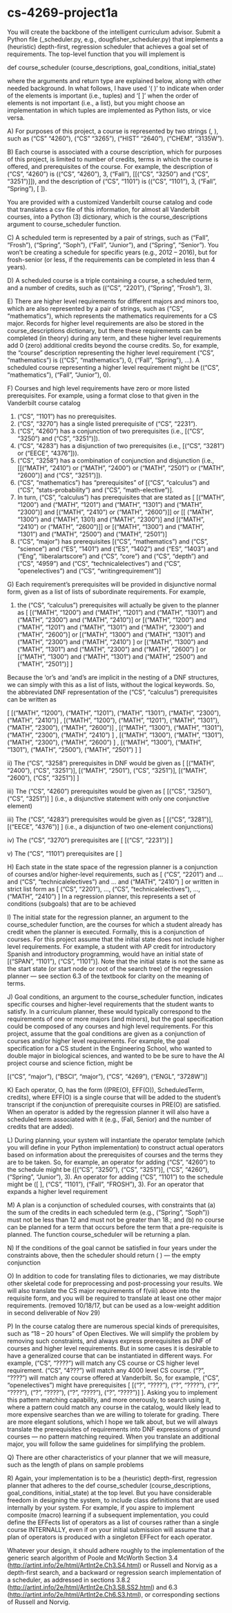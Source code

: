 # cs-4269-project1a
You will create the backbone of the intelligent curriculum advisor. Submit a Python file (<yourname>_scheduler.py, e.g., dougfisher_scheduler.py) that implements a (heuristic) depth-first, regression scheduler that achieves a goal set of requirements. The top-level function that you will implement is

def course_scheduler (course_descriptions, goal_conditions, initial_state)

where the arguments and return type are explained below, along with other needed background. In what follows, I have used ‘( )’ to indicate when order of the elements is important (i.e., tuples) and ‘[ ]’ when the order of elements is not important (i.e., a list), but you might choose an implementation in which tuples are implemented as Python lists, or vice versa.

A) For purposes of this project, a course is represented by two strings (<program>, <designation>), such as (“CS” “4260”), (“CS” “3265”), (“HIST” “2640”), (“CHEM”, “3135W”).

B) Each course is associated with a course description, which for purposes of this project, is limited to number of credits, terms in which the course is offered, and prerequisites of the course. For example, the description of (“CS”, “4260”) is ((“CS”, “4260”), 3, (“Fall”), [[(“CS”, “3250”) and (“CS”, “3251”)]]), and the description of (“CS”, “1101”) is ((“CS”, “1101”), 3, (“Fall”, “Spring”), [ ]).

You are provided with a customized Vanderbilt course catalog and code that translates a csv file of this information, for almost all Vanderbilt courses, into a Python (3) dictionary, which is the course_descriptions argument to course_scheduler function.

C) A scheduled term is represented by a pair of strings, such as (“Fall”, “Frosh”), (“Spring”, “Soph”), (“Fall”, “Junior”), and (“Spring”, “Senior”). You won’t be creating a schedule for specific years (e.g., 2012 – 2016), but for frosh-senior (or less, if the requirements can be completed in less than 4 years).

D) A scheduled course is a triple containing a course, a scheduled term, and a number of credits, such as ((“CS”, “2201”), (“Spring”, “Frosh”), 3).

E) There are higher level requirements for different majors and minors too, which are also represented by a pair of strings, such as (“CS”, “mathematics”), which represents the mathematics requirements for a CS major.
Records for higher level requirements are also be stored in the course_descriptions dictionary, but there these requirements can be completed (in theory) during any term, and these higher level requirements add 0 (zero) additional credits beyond the course credits. So, for example, the “course” description representing the higher level requirement (“CS”, “mathematics”) is ((“CS”, “mathematics”), 0, (“Fall”, “Spring”), …). A scheduled course representing a higher level requirement might be ((“CS”, “mathematics”), (“Fall”, “Junior”), 0).

F) Courses and high level requirements have zero or more listed prerequisites. For example, using a format close to that given in the Vanderbilt course catalog

1. (“CS”, “1101”) has no prerequisites.
2. (“CS”, “3270”) has a single listed prerequisite of (“CS”, “2231”).
3. (“CS”, “4260”) has a conjunction of two prerequisites (i.e., [(“CS”, “3250”) and (“CS”, “3251”)]).
4. (“CS”, “4283”) has a disjunction of two prerequisites (i.e., [(“CS”, “3281”) or (“EECE”, “4376”])).
5. (“CS”, “3258”) has a combination of conjunction and disjunction (i.e., [[(“MATH”, “2410”) or (“MATH”, “2400”) or (“MATH”, “2501”) or (“MATH”, “2600”)] and (“CS”, “3251”)]).
6. (“CS”, “mathematics”) has “prerequisites” of [(“CS”, “calculus”) and (“CS”, “stats-probability”) and (“CS”, “math-elective”)].
7. In turn, (“CS”, “calculus”) has prerequisites that are stated as
[ [(“MATH”, “1200”) and (“MATH”, “1201”) and (“MATH”, “1301”) and (“MATH”, “2300”)] and [(“MATH”, “2410”) or (“MATH”, “2600”)]]
or
[[ (“MATH”, “1300”) and (“MATH”, 1301) and (“MATH”, “2300”)] and [(“MATH”, “2410”) or (“MATH”, “2600”)]]
or
[(“MATH”, “1300”) and (“MATH”, “1301”) and (“MATH”, “2500”) and (“MATH”, “2501”)]
8. (“CS”, “major”) has prerequisites
[(“CS”, “mathematics”) and (“CS”, “science”) and (“ES”, “1401”) and (“ES”, “1402”) and (“ES”, “1403”) and (“Eng”, “liberalartscore”) and (“CS”, “core”) and (“CS”, “depth”) and (“CS”, “4959”) and (“CS”, “technicalelectives”) and (“CS”, “openelectives”) and (“CS”, “writingrequirement”)]

G) Each requirement’s prerequisites will be provided in disjunctive normal form, given as a list of lists of subordinate requirements. For example,
1. the (“CS”, “calculus”) prerequisites will actually be given to the planner as
[ [(“MATH”, “1200”) and (“MATH”, “1201”) and (“MATH”, “1301”) and (“MATH”, “2300”) and (“MATH”, “2410”)]
or [(“MATH”, “1200”) and (“MATH”, “1201”) and (“MATH”, “1301”) and (“MATH”, “2300”) and (“MATH”, “2600”)]
or [(“MATH”, “1300”) and (“MATH”, “1301”) and (“MATH”, “2300”) and (“MATH”, “2410”) ]
or [(“MATH”, “1300”) and (“MATH”, “1301”) and (“MATH”, “2300”) and (“MATH”, “2600”) ]
or [(“MATH”, “1300”) and (“MATH”, “1301”) and (“MATH”, “2500”) and (“MATH”, “2501”)] ]

Because the ‘or’s and ‘and’s are implicit in the nesting of a DNF structures, we can simply with this as a list of lists, without the logical keywords. So, the abbreviated DNF representation of the (“CS”, “calculus”) prerequisites can be written as

[ [(“MATH”, “1200”), (“MATH”, “1201”), (“MATH”, “1301”), (“MATH”, “2300”), (“MATH”, “2410”)]
, [(“MATH”, “1200”), (“MATH”, “1201”), (“MATH”, “1301”), (“MATH”, “2300”), (“MATH”, “2600”)]
, [(“MATH”, “1300”), (“MATH”, “1301”), (“MATH”, “2300”), (“MATH”, “2410”) ]
, [(“MATH”, “1300”), (“MATH”, “1301”), (“MATH”, “2300”), (“MATH”, “2600”) ]
, [(“MATH”, “1300”), (“MATH”, “1301”), (“MATH”, “2500”), (“MATH”, “2501”) ] ]

ii) The (“CS”, “3258”) prerequisites in DNF would be given as
[ [(“MATH”, “2400”), (“CS”, “3251”)],
[(“MATH”, “2501”), (“CS”, “3251”)],
[(“MATH”, “2600”), (“CS”, “3251”)] ]

iii) The (“CS”, “4260”) prerequisites would be given as [ [(“CS”, “3250”), (“CS”, “3251”)] ] (i.e., a disjunctive statement with only one conjunctive element)

iii) The (“CS”, “4283”) prerequisites would be given as [ [(“CS”, “3281”)], [(“EECE”, “4376”)] ] (i.e., a disjunction of two one-element conjunctions)

iv) The (“CS”, “3270”) prerequisites are [ [(“CS”, “2231”)] ]

v) The (“CS”, “1101”) prerequisites are [ ]

H) Each state in the state space of the regression planner is a conjunction of courses and/or higher-level requirements, such as
[ (“CS”, “2201”) and … and (“CS”, “technicalelectives”) and … and
(“MATH”, “2410”) ]
or written in strict list form as
[ (“CS”, “2201”), …, (“CS”, “technicalelectives”), …, (“MATH”, “2410”) ]
In a regression planner, this represents a set of conditions (subgoals) that are to be achieved

I) The initial state for the regression planner, an argument to the course_scheduler function, are the courses for which a student already has credit when the planner is executed. Formally, this is a conjunction of courses. For this project assume that the initial state does not include higher level requirements. For example, a student with AP credit for introductory Spanish and introductory programming, would have an initial state of [(“SPAN”, “1101”), (“CS”, “1101”)]. Note that the initial state is not the same as the start state (or start node or root of the search tree) of the regression planner — see section 6.3 of the textbook for clarity on the meaning of terms.

J) Goal conditions, an argument to the course_scheduler function, indicates specific courses and higher-level requirements that the student wants to satisfy. In a curriculum planner, these would typically correspond to the requirements of one or more majors (and minors), but the goal specification could be composed of any courses and high level requirements. For this project, assume that the goal conditions are given as a conjunction of courses and/or higher level requirements.
For example, the goal specification for a CS student in the Engineering School, who wanted to double major in biological sciences, and wanted to be be sure to have the AI project course and science fiction, might be

[(“CS”, “major”), (“BSCI”, “major”), (“CS”, “4269”), (“ENGL”, “3728W”)]

K) Each operator, O, has the form ((PRE(O), EFF(O)), ScheduledTerm, credits), where EFF(O) is a single course that will be added to the student’s transcript if the conjunction of prerequisite courses in PRE(O) are satisfied. When an operator is added by the regression planner it will also have a scheduled term associated with it (e.g., (Fall, Senior) and the number of credits that are added).

L) During planning, your system will instantiate the operator template (which you will define in your Python implementation) to construct actual operators based on information about the prerequisites of courses and the terms they are to be taken.
So, for example, an operator for adding (“CS”, “4260”) to the schedule might be
([(“CS”, “3250”), (“CS”, “3251”)], (“CS”, “4260”), (“Spring”, “Junior”), 3).
An operator for adding (“CS”, “1101”) to the schedule might be
([ ], (“CS”, “1101”), (“Fall”, “FROSH”), 3).
For an operator that expands a higher level requirement

M) A plan is a conjunction of scheduled courses, with constraints that (a) the sum of the credits in each scheduled term (e.g., (“Spring”, “Soph”)) must not be less than 12 and must not be greater than 18.; and (b) no course can be planned for a term that occurs before the term that a pre-requisite is planned. The function course_scheduler will be returning a plan.

N) If the conditions of the goal cannot be satisfied in four years under the constraints above, then the scheduler should return ( ) — the empty conjunction

O) In addition to code for translating files to dictionaries, we may distribute other skeletal code for preprocessing and post-processing your results. We will also translate the CS major requirements of f(viii) above into the requisite form, and you will be required to translate at least one other major requirements. (removed 10/18/17, but can be used as a low-weight addition in second deliverable of Nov 29)

P) In the course catalog there are numerous special kinds of prerequisites, such as “18 – 20 hours” of Open Electives. We will simplify the problem by removing such constraints, and always express prerequisites as DNF of courses and higher level requirements. But in some cases it is desirable to have a generalized course that can be instantiated in different ways. For example, (“CS”, “????”) will match any CS course or CS higher level requirement. (“CS”, “4???”) will match any 4000 level CS course. (“?”, “????”) will match any course offered at Vanderbilt. So, for example, (“CS”, “openelectives”) might have prerequisites [ [(“?”, “????”), (“?”, “????”), (“?”, “????”), (“?”, “????”), (“?”, “????”), (“?”, “????”)] ].
Asking you to implement this pattern matching capability, and more onerously, to search using it, where a pattern could match any course in the catalog, would likely lead to more expensive searches than we are willing to tolerate for grading. There are more elegant solutions, which I hope we talk about, but we will always translate the prerequisites of requirements into DNF expressions of ground courses — no pattern matching required. When you translate an additional major, you will follow the same guidelines for simplifying the problem.

Q) There are other characteristics of your planner that we will measure, such as the length of plans on sample problems

R) Again, your implementation is to be a (heuristic) depth-first, regression planner that adheres to the def course_scheduler (course_descriptions, goal_conditions, initial_state) at the top level. But you have considerable freedom in designing the system, to include class definitions that are used internally by your system. For example, if you aspire to implement composite (macro) learning if a subsequent implementation, you could define the EFFects list of operators as a list of courses rather than a single course INTERNALLY, even if on your initial submission will assume that a plan of operators is produced with a singleton EFFect for each operator.

Whatever your design, it should adhere roughly to the implementation of the generic search algorithm of Poole and McWorth Section 3.4 (http://artint.info/2e/html/ArtInt2e.Ch3.S4.html) or Russell and Norvig as a depth-first search, and a backward or regression search implementation of a scheduler, as addressed in sections 3.8.2 (http://artint.info/2e/html/ArtInt2e.Ch3.S8.SS2.html) and 6.3 (http://artint.info/2e/html/ArtInt2e.Ch6.S3.html), or corresponding sections of Russell and Norvig.
